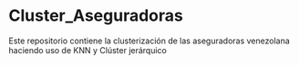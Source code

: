 # Cluster_Aseguradoras
Este repositorio contiene la clusterización de las aseguradoras venezolana haciendo uso de KNN y Clúster jerárquico
